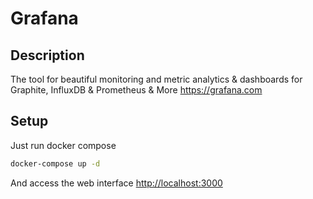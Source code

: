 # Grafana

## Description

The tool for beautiful monitoring and metric analytics & dashboards for Graphite, InfluxDB & Prometheus & More <https://grafana.com>

## Setup

Just run docker compose

```sh
docker-compose up -d
```

And access the web interface <http://localhost:3000>
